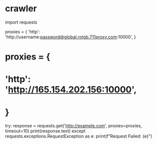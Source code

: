 # crawler
import requests

proxies = {
    'http': 'http://username:password@global.rotgb.711proxy.com:10000',
}

# proxies = {
#     'http': 'http://165.154.202.156:10000',
# }

try:
    response = requests.get('http://example.com', proxies=proxies, timeout=10)
    print(response.text)
except requests.exceptions.RequestException as e:
    print(f"Request Failed: {e}")
